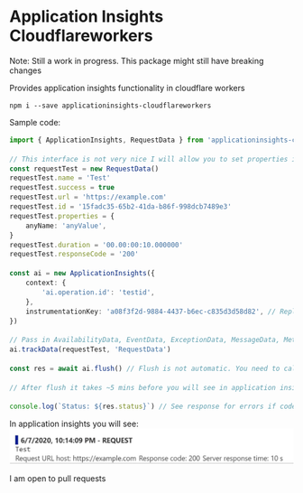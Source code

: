 # Application Insights Cloudflareworkers

Note: Still a work in progress. This package might still have breaking changes

Provides application insights functionality in cloudflare workers

```
npm i --save applicationinsights-cloudflareworkers
```

Sample code:
```ts
import { ApplicationInsights, RequestData } from 'applicationinsights-cloudflareworkers'

// This interface is not very nice I will allow you to set properties in constuctor in next version
const requestTest = new RequestData()
requestTest.name = 'Test'
requestTest.success = true
requestTest.url = 'https://example.com'
requestTest.id = '15fadc35-65b2-41da-b86f-998dcb7489e3'
requestTest.properties = {
    anyName: 'anyValue',
}
requestTest.duration = '00.00:00:10.000000'
requestTest.responseCode = '200'

const ai = new ApplicationInsights({
    context: {
        'ai.operation.id': 'testid',
    },
    instrumentationKey: 'a08f3f2d-9884-4437-b6ec-c835d3d58d82', // Replace with your own instrumentationKey
})

// Pass in AvailabilityData, EventData, ExceptionData, MessageData, MetricData or RequestData (havn't tested all)
ai.trackData(requestTest, 'RequestData')

const res = await ai.flush() // Flush is not automatic. You need to call

// After flush it takes ~5 mins before you will see in application insights

console.log(`Status: ${res.status}`) // See response for errors if code is not 200
```
In application insights you will see:
![Request Application Insights](./doc/RequestApplicationInsights.png?raw=true)

I am open to pull requests